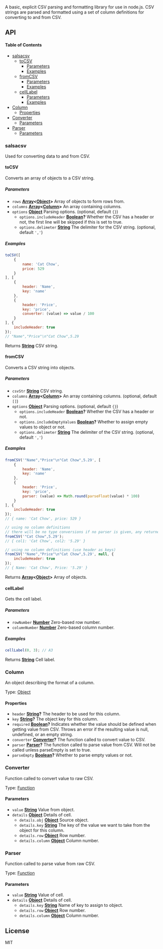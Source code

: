 A basic, explicit CSV parsing and formatting library for use in node.js. CSV strings are parsed and formatted using a set of column definitions for converting to and from CSV.

## API

<!-- Generated by documentation.js. Update this documentation by updating the source code. -->

#### Table of Contents

-   [salsacsv](#salsacsv)
    -   [toCSV](#tocsv)
        -   [Parameters](#parameters)
        -   [Examples](#examples)
    -   [fromCSV](#fromcsv)
        -   [Parameters](#parameters-1)
        -   [Examples](#examples-1)
    -   [cellLabel](#celllabel)
        -   [Parameters](#parameters-2)
        -   [Examples](#examples-2)
-   [Column](#column)
    -   [Properties](#properties)
-   [Converter](#converter)
    -   [Parameters](#parameters-3)
-   [Parser](#parser)
    -   [Parameters](#parameters-4)

### salsacsv

Used for converting data to and from CSV.

#### toCSV

Converts an array of objects to a CSV string.

##### Parameters

-   `rows` **[Array](https://developer.mozilla.org/docs/Web/JavaScript/Reference/Global_Objects/Array)&lt;[Object](https://developer.mozilla.org/docs/Web/JavaScript/Reference/Global_Objects/Object)>** Array of objects to form rows from.
-   `columns` **[Array](https://developer.mozilla.org/docs/Web/JavaScript/Reference/Global_Objects/Array)&lt;[Column](#column)>** An array containing columns.
-   `options` **[Object](https://developer.mozilla.org/docs/Web/JavaScript/Reference/Global_Objects/Object)** Parsing options. (optional, default `{}`)
    -   `options.includeHeader` **[Boolean](https://developer.mozilla.org/docs/Web/JavaScript/Reference/Global_Objects/Boolean)?** Whether the CSV has a header or not, the first line will be skipped if this is set to true.
    -   `options.delimeter` **[String](https://developer.mozilla.org/docs/Web/JavaScript/Reference/Global_Objects/String)** The delimiter for the CSV string. (optional, default `','`)

##### Examples

```javascript
toCSV([
    {
        name: 'Cat Chow',
        price: 529
    }
], [
    {
        header: 'Name',
        key: 'name'
    },
    {
        header: 'Price',
        key: 'price',
        converter: (value) => value / 100
    }
], {
    includeHeader: true
});
// "Name","Price"\n"Cat Chow",5.29
```

Returns **[String](https://developer.mozilla.org/docs/Web/JavaScript/Reference/Global_Objects/String)** CSV string.

#### fromCSV

Converts a CSV string into objects.

##### Parameters

-   `csvStr` **[String](https://developer.mozilla.org/docs/Web/JavaScript/Reference/Global_Objects/String)** CSV string.
-   `columns` **[Array](https://developer.mozilla.org/docs/Web/JavaScript/Reference/Global_Objects/Array)&lt;[Column](#column)>** An array containing columns. (optional, default `[]`)
-   `options` **[Object](https://developer.mozilla.org/docs/Web/JavaScript/Reference/Global_Objects/Object)** Parsing options. (optional, default `{}`)
    -   `options.includeHeader` **[Boolean](https://developer.mozilla.org/docs/Web/JavaScript/Reference/Global_Objects/Boolean)?** Whether the CSV has a header or not.
    -   `options.includeEmptyValues` **[Boolean](https://developer.mozilla.org/docs/Web/JavaScript/Reference/Global_Objects/Boolean)?** Whether to assign empty values to object or not.
    -   `options.delimeter` **[String](https://developer.mozilla.org/docs/Web/JavaScript/Reference/Global_Objects/String)** The delimiter of the CSV string. (optional, default `','`)

##### Examples

```javascript
fromCSV('"Name","Price"\n"Cat Chow",5.29', [
    {
        header: 'Name',
        key: 'name'
    },
    {
        header: 'Price',
        key: 'price',
        parser: (value) => Math.round(parseFloat(value) * 100)
    }
], {
    includeHeader: true
});
// { name: 'Cat Chow', price: 529 }
```

```javascript
// using no column definitions
// there will be no type conversions if no parser is given, any returned values will be strings
fromCSV('"Cat Chow",5.29');
// { col1: 'Cat Chow', col2: '5.29' }
```

```javascript
// using no column definitions (use header as keys)
fromCSV('"Name","Price"\n"Cat Chow",5.29', null, {
    includeHeader: true
});
// { Name: 'Cat Chow', Price: '5.29' }
```

Returns **[Array](https://developer.mozilla.org/docs/Web/JavaScript/Reference/Global_Objects/Array)&lt;[Object](https://developer.mozilla.org/docs/Web/JavaScript/Reference/Global_Objects/Object)>** Array of objects.

#### cellLabel

Gets the cell label.

##### Parameters

-   `rowNumber` **[Number](https://developer.mozilla.org/docs/Web/JavaScript/Reference/Global_Objects/Number)** Zero-based row number.
-   `columnNumber` **[Number](https://developer.mozilla.org/docs/Web/JavaScript/Reference/Global_Objects/Number)** Zero-based column number.

##### Examples

```javascript
cellLabel(0, 3); // A3
```

Returns **[String](https://developer.mozilla.org/docs/Web/JavaScript/Reference/Global_Objects/String)** Cell label.

### Column

An object describing the format of a column.

Type: [Object](https://developer.mozilla.org/docs/Web/JavaScript/Reference/Global_Objects/Object)

#### Properties

-   `header` **[String](https://developer.mozilla.org/docs/Web/JavaScript/Reference/Global_Objects/String)?** The header to be used for this column.
-   `key` **[String](https://developer.mozilla.org/docs/Web/JavaScript/Reference/Global_Objects/String)?** The object key for this column.
-   `required` **[Boolean](https://developer.mozilla.org/docs/Web/JavaScript/Reference/Global_Objects/Boolean)?** Indicates whether the value should be defined when getting value from CSV. Throws an error if the resulting value is null, undefined, or an empty string.
-   `converter` **[Converter](#converter)?** The function called to convert value to CSV.
-   `parser` **[Parser](#parser)?** The function called to parse value from CSV. Will not be called unless parseEmpty is set to true.
-   `parseEmpty` **[Boolean](https://developer.mozilla.org/docs/Web/JavaScript/Reference/Global_Objects/Boolean)?** Whether to parse empty values or not.

### Converter

Function called to convert value to raw CSV.

Type: [Function](https://developer.mozilla.org/docs/Web/JavaScript/Reference/Statements/function)

#### Parameters

-   `value` **[String](https://developer.mozilla.org/docs/Web/JavaScript/Reference/Global_Objects/String)** Value from object.
-   `details` **[Object](https://developer.mozilla.org/docs/Web/JavaScript/Reference/Global_Objects/Object)** Details of cell.
    -   `details.obj` **[Object](https://developer.mozilla.org/docs/Web/JavaScript/Reference/Global_Objects/Object)** Source object.
    -   `details.key` **[String](https://developer.mozilla.org/docs/Web/JavaScript/Reference/Global_Objects/String)** The key of the value we want to take from the object for this column.
    -   `details.row` **[Object](https://developer.mozilla.org/docs/Web/JavaScript/Reference/Global_Objects/Object)** Row number.
    -   `details.column` **[Object](https://developer.mozilla.org/docs/Web/JavaScript/Reference/Global_Objects/Object)** Column number.

### Parser

Function called to parse value from raw CSV.

Type: [Function](https://developer.mozilla.org/docs/Web/JavaScript/Reference/Statements/function)

#### Parameters

-   `value` **[String](https://developer.mozilla.org/docs/Web/JavaScript/Reference/Global_Objects/String)** Value of cell.
-   `details` **[Object](https://developer.mozilla.org/docs/Web/JavaScript/Reference/Global_Objects/Object)** Details of cell.
    -   `details.key` **[String](https://developer.mozilla.org/docs/Web/JavaScript/Reference/Global_Objects/String)** Name of key to assign to object.
    -   `details.row` **[Object](https://developer.mozilla.org/docs/Web/JavaScript/Reference/Global_Objects/Object)** Row number.
    -   `details.column` **[Object](https://developer.mozilla.org/docs/Web/JavaScript/Reference/Global_Objects/Object)** Column number.

## License

MIT
